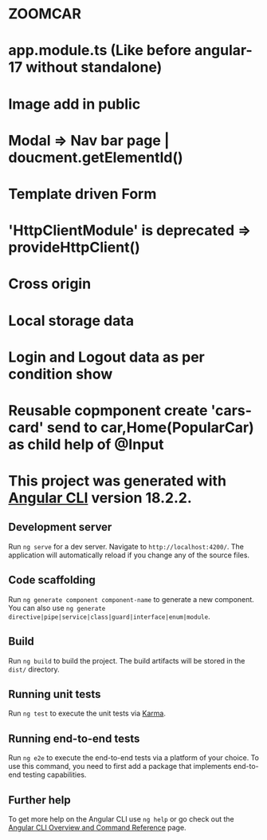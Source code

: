 # ZOOMCAR

# app.module.ts (Like before angular-17 without standalone)
# Image add in public
# Modal => Nav bar page | doucment.getElementId()
# Template driven Form
# 'HttpClientModule' is deprecated => provideHttpClient()
# Cross origin
# Local storage data 
# Login and Logout data as per condition show
# Reusable copmponent create 'cars-card' send to car,Home(PopularCar) as child help of @Input


# This project was generated with [Angular CLI](https://github.com/angular/angular-cli) version 18.2.2.

## Development server

Run `ng serve` for a dev server. Navigate to `http://localhost:4200/`. The application will automatically reload if you change any of the source files.

## Code scaffolding

Run `ng generate component component-name` to generate a new component. You can also use `ng generate directive|pipe|service|class|guard|interface|enum|module`.

## Build

Run `ng build` to build the project. The build artifacts will be stored in the `dist/` directory.

## Running unit tests

Run `ng test` to execute the unit tests via [Karma](https://karma-runner.github.io).

## Running end-to-end tests

Run `ng e2e` to execute the end-to-end tests via a platform of your choice. To use this command, you need to first add a package that implements end-to-end testing capabilities.

## Further help

To get more help on the Angular CLI use `ng help` or go check out the [Angular CLI Overview and Command Reference](https://angular.dev/tools/cli) page.
